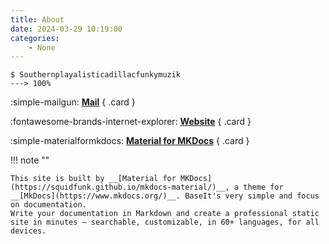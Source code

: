 ```yaml
---
title: About 
date: 2024-03-29 10:19:00
categories: 
    - None
---
```

<!-- termynal: {title: Music Loading...} -->

```
$ Southernplayalisticadillacfunkymuzik
---> 100%
```

<div class="grid" markdown>

:simple-mailgun: __[Mail](mailto:chinabiue@aliyun.com)__
{ .card }

:fontawesome-brands-internet-explorer: __[Website](https://al666ex.pages.dev/)__
{ .card }

:simple-materialformkdocs: __[Material for MKDocs](https://squidfunk.github.io/mkdocs-material/)__
{ .card }
</div>


!!! note ""

    This site is built by __[Material for MKDocs](https://squidfunk.github.io/mkdocs-material/)__, a theme for __[MkDocs](https://www.mkdocs.org/)__. BaseIt's very simple and focus on documentation.
    Write your documentation in Markdown and create a professional static site in minutes – searchable, customizable, in 60+ languages, for all devices.





